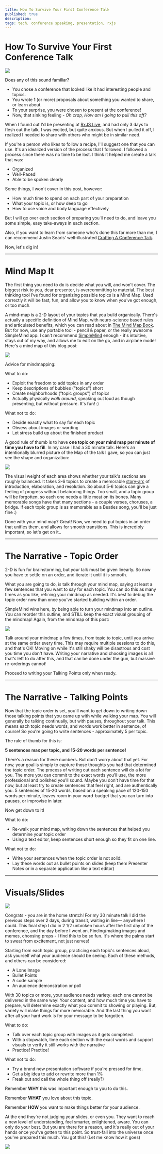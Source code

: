 ```yaml
---
title: How To Survive Your First Conference Talk
published: true
description: 
tags: tech, conference speaking, presentation, rxjs
---
```


# How To Survive Your First Conference Talk

![](https://s3.amazonaws.com/www.deanius.com/freakout-cat.jpg)


Does any of this sound familiar?

- You chose a conference that looked like it had interesting people and topics.
- You wrote 1 (or more) proposals about something you wanted to share, or learn about.
- To your surprise, you were chosen to present at the conference!
- Now, that sinking feeling - _Oh crap, How am I going to pull this off?_

When I found out I'd be presenting at [RxJS Live](https://rxjs.live), and had only 3 days to flesh out the talk, I was excited, but quite anxious. But when I pulled it off, I realized I needed to share with others who might be in similar need.

If you're a person who likes to follow a recipe, I'll suggest one that you can use. It's an idealized version of the process that I followed. I followed a process since there was no time to be lost. I think it helped me create a talk that was:

- Organized
- Well-Paced
- Able to be spoken clearly

Some things, I won't cover in this post, however:

- How much time to spend on each part of your preparation
- What your topic is, or how deep to go
- How to use voice and body language effectively

But I will go over each section of preparing you'll need to do, and leave you some simple, easy take-aways in each section.

Also, if you want to learn from someone who's done this far more than me, I can recommend Justin Searls' well-illustrated [Crafting A Conference Talk](http://blog.testdouble.com/posts/2014-04-04-crafting-a-conference-talk).

Now, let's dig in!

---

# Mind Map It

The first thing you need to do is decide what you will, and won’t cover. The biggest risk to you, dear presenter, is overcommitting to material. The best thinking tool I’ve found for organizing possible topics is a Mind Map. Used correctly it will be fast, fun, and allow you to know when you’ve got enough, or too much.

A mind-map is a 2-D layout of your topics that you build organically. There's actually a specific definition of Mind Map, with neuro-science based rules and articulated benefits, which you can read about in [The Mind Map Book](https://www.amazon.com/Mind-Map-Book-Thinking-Potential/dp/0452273226/ref=asc_df_0452273226/?tag=hyprod-20&linkCode=df0&hvadid=312562231174&hvpos=1o1&hvnetw=g&hvrand=3402376297543394140&hvpone=&hvptwo=&hvqmt=&hvdev=c&hvdvcmdl=&hvlocint=&hvlocphy=9021565&hvtargid=pla-434642348396&psc=1). But for now, use any portable tool - pencil & paper, or the really awesome SimpleMind app. I can't recommend [SimpleMind](https://simplemind.eu) enough - it's intuitive, stays out of my way, and allows me to edit on the go, and in airplane mode! Here's a mind map of this blog post:

![](https://s3.amazonaws.com/www.deanius.com/mind-map-talk.png)

Advice for mindmapping:

What to do:
- Exploit the freedom to add topics in any order
- Keep descriptions of bubbles ("topics") short
- Create neighborhoods ("topic groups") of topics
- Actually physically _walk around_, speaking out loud as though presenting, but without pressure. It's fun! :)

What not to do:
- Decide exactly what to say for each topic
- Obsess about images or wording
- Let stress build up about the finished product

A good rule of thumb is to have **one topic on your mind map per minute of time you have to fill**. In my case I had a 30 minute talk. Here's an intentionally blurred picture of the Map of the talk I gave, so you can just see the shape and organization:

![](https://s3.amazonaws.com/www.deanius.com/mm-blur.jpg)

The visual weight of each area shows whether your talk's sections are roughly balanced. It takes 3-6 topics to create a memorable [story-arc](https://en.wikipedia.org/wiki/Story_arc) of introduction, elaboration, and resolution. So about 5-6 topics can give a feeling of progress without belaboring things. Too small, and a topic group will be forgotten, so each one needs a little meat on its bones. Many memorable songs have that many sections - a couple verses, choruses, a bridge. If each topic group is as memorable as a Beatles song, you'll be just fine :)

Done with your mind map? Great! Now, we need to put topics in an order that unifies them, and allows for smooth transitions. This is incredibly important, so let's get on it..

---
# The Narrative - Topic Order

2-D is fun for brainstorming, but your talk must be given linearly. So now you have to settle on an order, and iterate it until it is smooth.

What you are going to do, is talk through your mind map, saying at least a few sentences that you want to say for each topic. You can do this as many times as you like, refining your mindmap as needed. It's best to debug the topic order now than once you've started building within an order.

SimpleMind wins here, by being able to turn your mindmap into an outline. You can reorder this outline, and STILL keep the exact visual grouping of the mindmap! Again, from the mindmap of this post:

![](https://s3.amazonaws.com/www.deanius.com/mm-outline.jpg)

 Talk around your mindmap a few times, from topic to topic, until you arrive at the same order every time. This may require multiple sessions to do this, and that's OK! Moving on while it's still shaky will be disastrous and cost you time you don't have. Writing your narrative and choosing images is all that's left to do after this, and that can be done under the gun, but massive re-orderings cannot!

 Proceed to writing your Talking Points only when ready.

---

# The Narrative - Talking Points

Now that the topic order is set, you'll want to get down to writing down those talking points that you came up with while walking your map. You will generally be talking continually, but with pauses, throughout your talk. This means each topic needs words, and words work better in sentence, of course! So you're going to write sentences - approximately 5 per topic.

The rule of thumb for this is:

**5 sentences max per topic, and 15-20 words per sentence!** 

There's a reason for these numbers. But don't worry about that yet. For now, your goal is simply to capture those thoughts you had that determined the topic order. The process of writing out each sentence will do a lot for you. The more you can commit to the exact words you'll use, the more professional and polished you'll sound. Maybe you don't have time for that now, but at least try to create sentences that feel right, and are authentically you. 5 sentences of 15-20 words, based on a speaking pace of 120-150 words per minute, leaves room in your word-budget that you can turn into pauses, or improvise in later.

Now get down to it! 

What to do:
- Re-walk your mind map, writing down the sentences that helped you determine your topic order
- Using a text editor, keep sentences short enough so they fit on one line.

What not to do:
- Write your sentences when the topic order is not solid.
- Lay these words out as bullet points on slides (keep them Presenter Notes or in a separate application like a text editor)

---

# Visuals/Slides

![](https://images.unsplash.com/photo-1542050939822-419d5716b8b3?ixlib=rb-1.2.1&ixid=eyJhcHBfaWQiOjEyMDd9&auto=format&fit=crop&w=2550&q=80)

Congrats - you are in the home stretch! For my 30 minute talk I did the previous steps over 2 days, during transit, waiting in line— anywhere I could. This final step I did in 2 1/2 unbroken hours after the first day of the conference, and the day before I went on. Finding/making images and memes, choosing props - I find this to be so fun. It's where the palms start to sweat from excitement, not just nerves!

Starting from each topic group, practicing each topic's sentences aloud, ask yourself what your audience should be seeing. Each of these methods, and others can be considered:

- A Lone Image
- Bullet Points
- A code sample
- An audience demonstration or poll

With 30 topics or more, your audience needs variety: each one cannot be delivered in the same way! Your content, and how much time you have to prepare, will determine exactly what you commit to showing or playing. But, variety will make things far more memorable. And the last thing you want after all your hard work is for your message to be forgotten.

What to do:
- Talk over each topic group with images as it gets completed.
- With a stopwatch, time each section with the exact words and support visuals to verify it still works with the narrative
- Practice! Practice!

What not to do:

- Try a brand new presentation software if you're pressed for time.
- Get a big idea to add or rewrite more than 1% 
- Freak out and call the whole thing off (really?)

Remember **WHY** this was important enough to you to do this. 

Remember **WHAT** you love about this topic. 

Remember **HOW** you want to make things better for your audience.

At the end they're not judging your slides, or even you. They want to reach a new level of understanding, feel smarter, enlightened, aware. You can only do your best. But you are there for a reason, and it's really out of your hands once you've gotten to this point. So trust-fall into the universe once you've prepared this much. You got this! (Let me know how it goes)

![](https://s3.amazonaws.com/www.deanius.com/family.jpg)